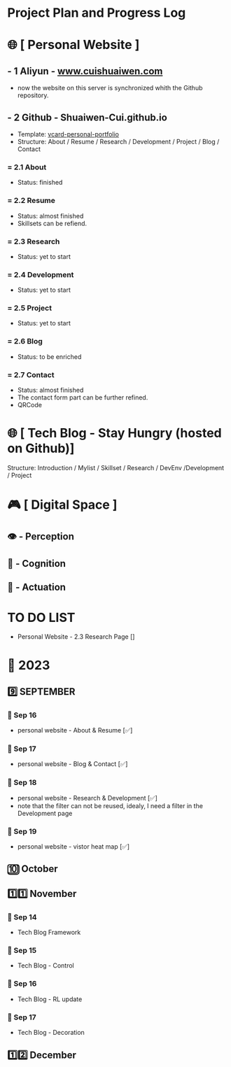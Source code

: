 # Project Plan and Progress Log

# 🌐 [ Personal Website ]

## - 1 Aliyun - www.cuishuaiwen.com
- now the website on this server is synchronized whith the Github repository.

## - 2 Github - Shuaiwen-Cui.github.io

- Template: [vcard-personal-portfolio](https://github.com/codewithsadee/vcard-personal-portfolio/tree/master)
- Structure: About / Resume / Research / Development / Project / Blog / Contact
### = 2.1 About
- Status: finished
  
### = 2.2 Resume
- Status: almost finished
- Skillsets can be refiend.

### = 2.3 Research
- Status: yet to start

### = 2.4 Development
- Status: yet to start

### = 2.5 Project
- Status: yet to start

### = 2.6 Blog
- Status: to be enriched

### = 2.7 Contact
- Status: almost finished
- The contact form part can be further refined.
- QRCode

# 🌐 [ Tech Blog - Stay Hungry (hosted on Github)]

Structure: Introduction / Mylist / Skillset / Research / DevEnv /Development / Project 

# 🎮 [ Digital Space ]

## 👁 - Perception

## 🧠 - Cognition

## 🦾 - Actuation


# TO DO LIST
- Personal Website - 2.3 Research Page []

# 📅 2023
## 9️⃣ SEPTEMBER
### 🚀 Sep 16
- personal website - About & Resume [✅]

### 🚀 Sep 17
- personal website - Blog & Contact [✅]

### 🚀 Sep 18
- personal website - Research & Development [✅]
- note that the filter can not be reused, idealy, I need a filter in the Development page

### 🚀 Sep 19
- personal website - vistor heat map [✅]

## 🔟 October

## 1️⃣1️⃣ November
### 🚀 Sep 14
- Tech Blog Framework

### 🚀 Sep 15
- Tech Blog - Control

### 🚀 Sep 16
- Tech Blog - RL update

### 🚀 Sep 17
- Tech Blog - Decoration

## 1️⃣2️⃣ December

